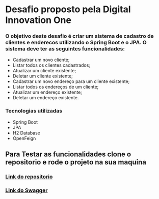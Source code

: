 # Desafio proposto pela Digital Innovation One

### O objetivo deste desafio é criar um sistema de cadastro de clientes e enderecos utilizando o Spring Boot e o JPA. O sistema deve ter as seguintes funcionalidades:

- Cadastrar um novo cliente;
- Listar todos os clientes cadastrados;
- Atualizar um cliente existente;
- Deletar um cliente existente;
- Cadastrar um novo endereço para um cliente existente;
- Listar todos os endereços de um cliente;
- Atualizar um endereço existente;
- Deletar um endereço existente.

### Tecnologias utilizadas

- Spring Boot
- JPA
- H2 Database
- OpenFeign

## Para Testar as funcionalidades clone o repositorio e rode o projeto na sua maquina

### <a href="https://github.com/ppablolds/lab-padroes-projeto-spring">Link do repositorio</a>

### <a href="https://localhost:8080/swagger-ui/index.html">Link do Swagger</a>

